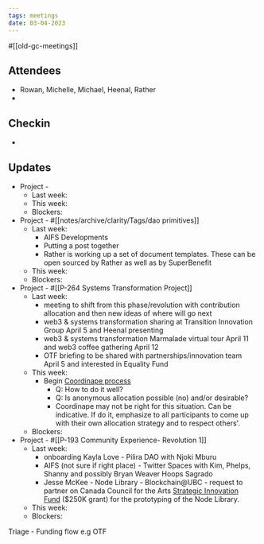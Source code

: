 ```yaml
---
tags: meetings
date: 03-04-2023
---
```

#[[old-gc-meetings]] 
## Attendees
- Rowan, Michelle, Michael, Heenal, Rather
- 

## Checkin
- 

## Updates
- Project - 
	- Last week: 
	- This week:
	- Blockers:
- Project - #[[notes/archive/clarity/Tags/dao primitives]] 
	- Last week: 
		- AIFS Developments 
		- Putting a post together
		- Rather is working up a set of document templates. These can be open sourced by Rather as well as by SuperBenefit 
	- This week: 
	- Blockers:
- Project - #[[P-264 Systems Transformation Project]] 
	- Last week: 
		- meeting to shift from this phase/revolution with contribution allocation and then new ideas of where will go next
		- web3 & systems transformation sharing at Transition Innovation Group April 5 and Heenal presenting
		- web3 & systems transformation Marmalade virtual tour April 11 and web3 coffee gathering April 12
		- OTF briefing to be shared with partnerships/innovation team April 5 and interested in Equality Fund
	- This week:
		- Begin [Coordinape process](https://app.clarity.so/superbenefit/docs/fa52b66f-0d5c-44a1-abae-9940bc13e9d5)
			- Q: How to do it well?
			- Q: Is anonymous allocation possible (no) and/or desirable?
			- Coordinape may not be right for this situation. Can be indicative. If do it, emphasize to all participants to come up with their own allocation strategy and to respect others'.
	- Blockers:
- Project - #[[P-193 Community Experience- Revolution 1]] 
	- Last week: 
		- onboarding Kayla Love - Pilira DAO with Njoki Mburu
		- AIFS (not sure if right place) - Twitter Spaces with Kim, Phelps, Shanny and possibly Bryan Weaver Hoops Sagrado
		- Jesse McKee - Node Library - Blockchain@UBC - request to partner on Canada Council for the Arts [Strategic Innovation Fund](https://canadacouncil.ca/funding/strategic-funds/strategic-innovation-fund/innovation-grants/cultivate) ($250K grant) for the prototyping of the Node Library.
	- This week:
	- Blockers:


Triage - Funding flow e.g OTF